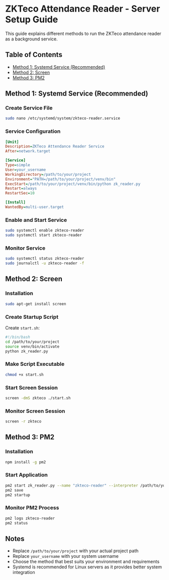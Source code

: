 # ZKTeco Attendance Reader - Server Setup Guide

This guide explains different methods to run the ZKTeco attendance reader as a background service.

## Table of Contents
- [Method 1: Systemd Service (Recommended)](#method-1-systemd-service-recommended)
- [Method 2: Screen](#method-2-screen)
- [Method 3: PM2](#method-3-pm2)

## Method 1: Systemd Service (Recommended)

### Create Service File
```bash
sudo nano /etc/systemd/system/zkteco-reader.service
```

### Service Configuration
```ini
[Unit]
Description=ZKTeco Attendance Reader Service
After=network.target

[Service]
Type=simple
User=your_username
WorkingDirectory=/path/to/your/project
Environment="PATH=/path/to/your/project/venv/bin"
ExecStart=/path/to/your/project/venv/bin/python zk_reader.py
Restart=always
RestartSec=10

[Install]
WantedBy=multi-user.target
```

### Enable and Start Service
```bash
sudo systemctl enable zkteco-reader
sudo systemctl start zkteco-reader
```

### Monitor Service
```bash
sudo systemctl status zkteco-reader
sudo journalctl -u zkteco-reader -f
```

## Method 2: Screen

### Installation
```bash
sudo apt-get install screen
```

### Create Startup Script
Create `start.sh`:
```bash
#!/bin/bash
cd /path/to/your/project
source venv/bin/activate
python zk_reader.py
```

### Make Script Executable
```bash
chmod +x start.sh
```

### Start Screen Session
```bash
screen -dmS zkteco ./start.sh
```

### Monitor Screen Session
```bash
screen -r zkteco
```

## Method 3: PM2

### Installation
```bash
npm install -g pm2
```

### Start Application
```bash
pm2 start zk_reader.py --name "zkteco-reader" --interpreter /path/to/your/project/venv/bin/python
pm2 save
pm2 startup
```

### Monitor PM2 Process
```bash
pm2 logs zkteco-reader
pm2 status
```

## Notes
- Replace `/path/to/your/project` with your actual project path
- Replace `your_username` with your system username
- Choose the method that best suits your environment and requirements
- Systemd is recommended for Linux servers as it provides better system integration